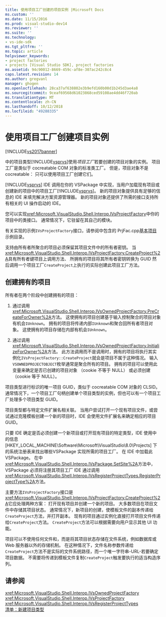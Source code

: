 ```yaml
---
title: 使用项目工厂创建的项目实例 |Microsoft Docs
ms.custom: ''
ms.date: 11/15/2016
ms.prod: visual-studio-dev14
ms.reviewer: ''
ms.suite: ''
ms.technology:
- vs-ide-sdk
ms.tgt_pltfrm: ''
ms.topic: article
helpviewer_keywords:
- project factories
- projects [Visual Studio SDK], project factories
ms.assetid: 94c90012-8669-459c-af8e-307ac242c8c4
caps.latest.revision: 14
ms.author: gregvanl
manager: ghogen
ms.openlocfilehash: 28ca37af638802e3b9efd160b00d1b245d3ae4a8
ms.sourcegitcommit: 9ceaf69568d61023868ced59108ae4dd46f720ab
ms.translationtype: MT
ms.contentlocale: zh-CN
ms.lasthandoff: 10/12/2018
ms.locfileid: "49288335"
---
```

# <a name="creating-project-instances-by-using-project-factories"></a>使用项目工厂创建项目实例
[!INCLUDE[vs2017banner](../../includes/vs2017banner.md)]

中的项目类型[!INCLUDE[vsprvs](../../includes/vsprvs-md.md)]使用*项目工厂*若要创建的项目对象的实例。 项目工厂是类似于 cocreatable COM 对象的标准类工厂。 但是，项目对象不是 cocreatable： 只可以使用项目工厂创建它们。  
  
 [!INCLUDE[vsprvs](../../includes/vsprvs-md.md)] IDE 调用在你的 VSPackage 中实现，当用户加载现有项目或创建新的项目中的项目工厂[!INCLUDE[vsprvs](../../includes/vsprvs-md.md)]。 新的项目对象提供具有足够的信息的 IDE 来填充解决方案资源管理器。 新的项目对象还提供了所需的接口支持所有相关的 UI 操作启动的 IDE。  
  
 您可以实现<xref:Microsoft.VisualStudio.Shell.Interop.IVsProjectFactory>中你的项目中的类接口。 通常情况下，它驻留在其自己的模块。  
  
 有关实现的示例`IVsProjectFactory`接口，请参阅中包含的 PrjFac.cpp[基本项目](http://msdn.microsoft.com/en-us/385fd2a3-d9f1-4808-87c2-a3f05a91fc36)示例目录。  
  
 支持由所有者所聚合的项目必须保留其项目文件中的所有者密钥。 当<xref:Microsoft.VisualStudio.Shell.Interop.IVsProjectFactory.CreateProject%2A>具有所有者键项目上调用方法、 所拥有的项目将其所有者密钥转换为 GUID 然后调用一个项目工厂`CreateProject`上执行的实际创建此项目工厂方法。  
  
## <a name="creating-an-owned-project"></a>创建拥有的项目  
 所有者在两个阶段中创建拥有的项目：  
  
1.  通过调用<xref:Microsoft.VisualStudio.Shell.Interop.IVsOwnedProjectFactory.PreCreateForOwner%2A>方法。 这使拥有的项目创建基于输入控制聚合的项目对象有机会`IUnknown`。 拥有的项目将传递内部`IUnknown`和聚合回所有者项目对象。 这使拥有的项目存储在内部有机会`IUnknown`。  
  
2.  通过调用<xref:Microsoft.VisualStudio.Shell.Interop.IVsOwnedProjectFactory.InitializeForOwner%2A>方法。 此方法调用而不是调用时，拥有的项目将执行其实例化`IVsProjectFactory::CreateProject`就会是项目不属于这种情况。 输入`VSOWNEDPROJECTOBJECT`枚举通常是聚合所有的项目。 拥有的项目可以使用此变量来确定是否已创建的项目对象 （cookie 不等于 NULL） 或必须创建 （cookie 等于 NULL）。  
  
 项目类型进行标识的唯一项目 GUID，类似于 cocreatable COM 对象的 CLSID。 通常情况下，一个项目工厂句柄创建单个项目类型的实例，但也可以有一个项目工厂处理多个项目类型 GUID。  
  
 项目类型都与特定文件扩展名相关联。 当用户尝试打开一个现有项目文件，或尝试通过克隆模板创建一个新的项目时，IDE 会使用文件扩展名来确定相应的项目 GUID。  
  
 只要 IDE 确定是否必须创建一个新项目或打开现有项目的特定类型，IDE 使用中的信息 [HKEY_LOCAL_MACHINE\Software\Microsoft\VisualStudio\8.0\Projects] 下的系统注册表来找出哪些VSPackage 实现所需的项目工厂。 在 IDE 中加载此 VSPackage。 在中<xref:Microsoft.VisualStudio.Shell.Interop.IVsPackage.SetSite%2A>方法中，VSPackage 必须将注册其项目工厂 IDE 通过调用<xref:Microsoft.VisualStudio.Shell.Interop.IVsRegisterProjectTypes.RegisterProjectType%2A>方法。  
  
 主要方法`IVsProjectFactory`接口是<xref:Microsoft.VisualStudio.Shell.Interop.IVsProjectFactory.CreateProject%2A>它应处理两种方案： 打开现有项目并创建一个新的项目。 大多数项目在项目文件中存储其项目状态。 通常情况下，新项目的创建，使模板文件的副本传递给`CreateProject`方法，并打开副本。 现有的项目通过实例化直接打开项目文件传递给`CreateProject`方法。 `CreateProject`方法可以根据需要向用户显示其他 UI 功能。  
  
 项目可以不使用任何文件和，而是将其项目状态存储在文件系统，例如数据库或 Web 服务器以外的存储机制。 在这种情况下，文件名称参数传递给`CreateProject`方法不是实际的文件系统路径，而一个唯一字符串-URL-若要确定项目数据。 不需要将传递到模板文件复制`CreateProject`触发要执行的适当构造序列。  
  
## <a name="see-also"></a>请参阅  
 <xref:Microsoft.VisualStudio.Shell.Interop.IVsOwnedProjectFactory>   
 <xref:Microsoft.VisualStudio.Shell.Interop.IVsProjectFactory>   
 <xref:Microsoft.VisualStudio.Shell.Interop.IVsRegisterProjectTypes>   
 [清单：新建项目类型](../../extensibility/internals/checklist-creating-new-project-types.md)

